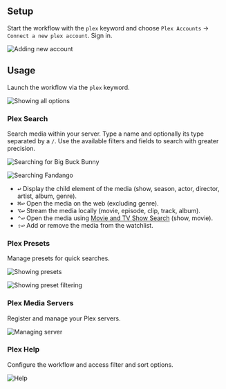 ## Setup

Start the workflow with the `plex` keyword and choose `Plex Accounts` → `Connect a new plex account`. Sign in.

![Adding new account](images/account.png)

## Usage

Launch the workflow via the `plex` keyword.

![Showing all options](images/plex.png)

### Plex Search

Search media within your server. Type a name and optionally its type separated by a `/`. Use the available filters and fields to search with greater precision.

![Searching for Big Buck Bunny](images/bigbuck.png)

![Searching Fandango](images/fandango.png)

* <kbd>↩</kbd> Display the child element of the media (show, season, actor, director, artist, album, genre).
* <kbd>⌘</kbd><kbd>↩</kbd> Open the media on the web (excluding genre).
* <kbd>⌥</kbd><kbd>↩</kbd> Stream the media locally (movie, episode, clip, track, album).
* <kbd>⌃</kbd><kbd>↩</kbd> Open the media using [Movie and TV Show Search](https://alfred.app/workflows/tmcknight/movie-and-tv-show-search/) (show, movie).
* <kbd>⇧</kbd><kbd>↩</kbd> Add or remove the media from the watchlist.

### Plex Presets

Manage presets for quick searches.

![Showing presets](images/presets.png)

![Showing preset filtering](images/filter.png)

### Plex Media Servers

Register and manage your Plex servers.

![Managing server](images/manage.png)

### Plex Help

Configure the workflow and access filter and sort options.

![Help](images/help.png)
